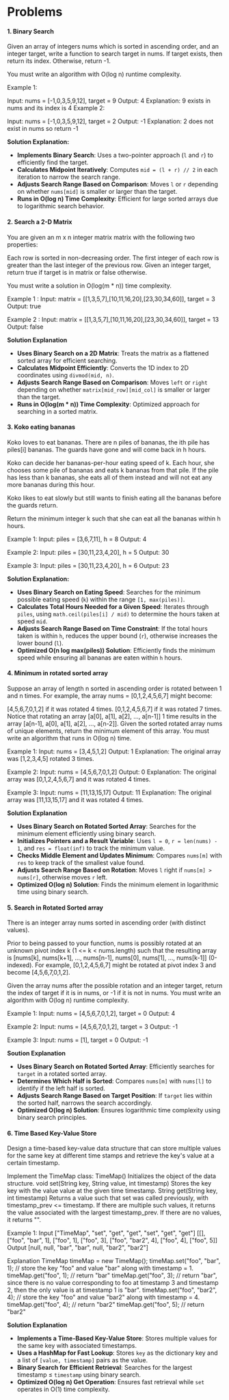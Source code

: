 <h1>Problems</h1>

<h4>1. Binary Search</h4>
Given an array of integers nums which is sorted in ascending order, and an integer target, write a function to search target in nums. If target exists, then return its index. Otherwise, return -1.

You must write an algorithm with O(log n) runtime complexity.

Example 1:

Input: nums = [-1,0,3,5,9,12], target = 9
Output: 4
Explanation: 9 exists in nums and its index is 4
Example 2:

Input: nums = [-1,0,3,5,9,12], target = 2
Output: -1
Explanation: 2 does not exist in nums so return -1

<b>Solution Explanation:</b>
- **Implements Binary Search**: Uses a two-pointer approach (`l` and `r`) to efficiently find the target.  
- **Calculates Midpoint Iteratively**: Computes `mid = (l + r) // 2` in each iteration to narrow the search range.  
- **Adjusts Search Range Based on Comparison**: Moves `l` or `r` depending on whether `nums[mid]` is smaller or larger than the target.  
- **Runs in O(log n) Time Complexity**: Efficient for large sorted arrays due to logarithmic search behavior.

<h4>2. Search a 2-D Matrix</h4>
<p>
You are given an m x n integer matrix matrix with the following two properties:

Each row is sorted in non-decreasing order.
The first integer of each row is greater than the last integer of the previous row.
Given an integer target, return true if target is in matrix or false otherwise.

You must write a solution in O(log(m * n)) time complexity.

Example 1 :
Input: matrix = [[1,3,5,7],[10,11,16,20],[23,30,34,60]], target = 3
Output: true

Example 2 :
Input: matrix = [[1,3,5,7],[10,11,16,20],[23,30,34,60]], target = 13
Output: false
</p>

<b>Solution Explanation</b>
- **Uses Binary Search on a 2D Matrix**: Treats the matrix as a flattened sorted array for efficient searching.  
- **Calculates Midpoint Efficiently**: Converts the 1D index to 2D coordinates using `divmod(mid, n)`.  
- **Adjusts Search Range Based on Comparison**: Moves `left` or `right` depending on whether `matrix[mid_row][mid_col]` is smaller or larger than the target.  
- **Runs in O(log(m * n)) Time Complexity**: Optimized approach for searching in a sorted matrix.  

<h4>3. Koko eating bananas</h4>
<p>
Koko loves to eat bananas. There are n piles of bananas, the ith pile has piles[i] bananas. The guards have gone and will come back in h hours.

Koko can decide her bananas-per-hour eating speed of k. Each hour, she chooses some pile of bananas and eats k bananas from that pile. If the pile has less than k bananas, she eats all of them instead and will not eat any more bananas during this hour.

Koko likes to eat slowly but still wants to finish eating all the bananas before the guards return.

Return the minimum integer k such that she can eat all the bananas within h hours.

Example 1:
Input: piles = [3,6,7,11], h = 8
Output: 4

Example 2:
Input: piles = [30,11,23,4,20], h = 5
Output: 30

Example 3:
Input: piles = [30,11,23,4,20], h = 6
Output: 23
</p>

<b>Solution Explanation:</b>
- **Uses Binary Search on Eating Speed**: Searches for the minimum possible eating speed (`k`) within the range `[1, max(piles)]`.  
- **Calculates Total Hours Needed for a Given Speed**: Iterates through `piles`, using `math.ceil(piles[i] / mid)` to determine the hours taken at speed `mid`.  
- **Adjusts Search Range Based on Time Constraint**: If the total hours taken is within `h`, reduces the upper bound (`r`), otherwise increases the lower bound (`l`).  
- **Optimized O(n log max(piles)) Solution**: Efficiently finds the minimum speed while ensuring all bananas are eaten within `h` hours.

<h4>4. Minimum in rotated sorted array</h4>
<p>
Suppose an array of length n sorted in ascending order is rotated between 1 and n times. For example, the array nums = [0,1,2,4,5,6,7] might become:

[4,5,6,7,0,1,2] if it was rotated 4 times.
[0,1,2,4,5,6,7] if it was rotated 7 times.
Notice that rotating an array [a[0], a[1], a[2], ..., a[n-1]] 1 time results in the array [a[n-1], a[0], a[1], a[2], ..., a[n-2]].
Given the sorted rotated array nums of unique elements, return the minimum element of this array.
You must write an algorithm that runs in O(log n) time.

Example 1:
Input: nums = [3,4,5,1,2]
Output: 1
Explanation: The original array was [1,2,3,4,5] rotated 3 times.

Example 2:
Input: nums = [4,5,6,7,0,1,2]
Output: 0
Explanation: The original array was [0,1,2,4,5,6,7] and it was rotated 4 times.

Example 3:
Input: nums = [11,13,15,17]
Output: 11
Explanation: The original array was [11,13,15,17] and it was rotated 4 times. 
</p>

<b>Solution Explanation</b>
- **Uses Binary Search on Rotated Sorted Array**: Searches for the minimum element efficiently using binary search.
- **Initializes Pointers and a Result Variable**: Uses `l = 0`, `r = len(nums) - 1`, and `res = float(inf)` to track the minimum value.
- **Checks Middle Element and Updates Minimum**: Compares `nums[m]` with `res` to keep track of the smallest value found.
- **Adjusts Search Range Based on Rotation**: Moves `l` right if `nums[m] > nums[r]`, otherwise moves `r` left.
- **Optimized O(log n) Solution**: Finds the minimum element in logarithmic time using binary search.

<h4>5. Search in Rotated Sorted array</h4>
<p>
There is an integer array nums sorted in ascending order (with distinct values).

Prior to being passed to your function, nums is possibly rotated at an unknown pivot index k (1 <= k < nums.length) such that the resulting array is [nums[k], nums[k+1], ..., nums[n-1], nums[0], nums[1], ..., nums[k-1]] (0-indexed). For example, [0,1,2,4,5,6,7] might be rotated at pivot index 3 and become [4,5,6,7,0,1,2].

Given the array nums after the possible rotation and an integer target, return the index of target if it is in nums, or -1 if it is not in nums.
You must write an algorithm with O(log n) runtime complexity.

Example 1:
Input: nums = [4,5,6,7,0,1,2], target = 0
Output: 4

Example 2:
Input: nums = [4,5,6,7,0,1,2], target = 3
Output: -1

Example 3:
Input: nums = [1], target = 0
Output: -1
</p>

<b>Soution Explanation</b>
- **Uses Binary Search on Rotated Sorted Array**: Efficiently searches for `target` in a rotated sorted array.  
- **Determines Which Half is Sorted**: Compares `nums[m]` with `nums[l]` to identify if the left half is sorted.  
- **Adjusts Search Range Based on Target Position**: If `target` lies within the sorted half, narrows the search accordingly.  
- **Optimized O(log n) Solution**: Ensures logarithmic time complexity using binary search principles.

<h4>6. Time Based Key-Value Store</h4>
<p>
Design a time-based key-value data structure that can store multiple values for the same key at different time stamps and retrieve the key's value at a certain timestamp.

Implement the TimeMap class:
TimeMap() Initializes the object of the data structure.
void set(String key, String value, int timestamp) Stores the key key with the value value at the given time timestamp.
String get(String key, int timestamp) Returns a value such that set was called previously, with timestamp_prev <= timestamp. If there are multiple such values, it returns the value associated with the largest timestamp_prev. If there are no values, it returns "".

Example 1:
Input
["TimeMap", "set", "get", "get", "set", "get", "get"]
[[], ["foo", "bar", 1], ["foo", 1], ["foo", 3], ["foo", "bar2", 4], ["foo", 4], ["foo", 5]]
Output
[null, null, "bar", "bar", null, "bar2", "bar2"]

Explanation
TimeMap timeMap = new TimeMap();
timeMap.set("foo", "bar", 1);  // store the key "foo" and value "bar" along with timestamp = 1.
timeMap.get("foo", 1);         // return "bar"
timeMap.get("foo", 3);         // return "bar", since there is no value corresponding to foo at timestamp 3 and timestamp 2, then the only value is at timestamp 1 is "bar".
timeMap.set("foo", "bar2", 4); // store the key "foo" and value "bar2" along with timestamp = 4.
timeMap.get("foo", 4);         // return "bar2"
timeMap.get("foo", 5);         // return "bar2"
</p>

<b>Solution Explanation</b>
- **Implements a Time-Based Key-Value Store**: Stores multiple values for the same key with associated timestamps.  
- **Uses a HashMap for Fast Lookup**: Stores `key` as the dictionary key and a list of `[value, timestamp]` pairs as the value.  
- **Binary Search for Efficient Retrieval**: Searches for the largest timestamp ≤ `timestamp` using binary search.  
- **Optimized O(log n) Get Operation**: Ensures fast retrieval while `set` operates in O(1) time complexity.